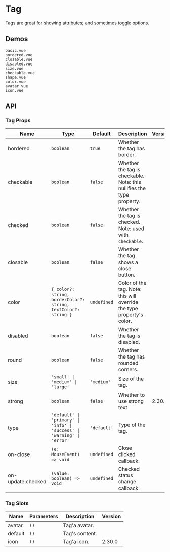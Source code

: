 # Tag

Tags are great for showing attributes; and sometimes toggle options.

## Demos

```demo
basic.vue
bordered.vue
closable.vue
disabled.vue
size.vue
checkable.vue
shape.vue
color.vue
avatar.vue
icon.vue
```

## API

### Tag Props

| Name | Type | Default | Description | Version |
| --- | --- | --- | --- | --- |
| bordered | `boolean` | `true` | Whether the tag has border. |  |
| checkable | `boolean` | `false` | Whether the tag is checkable. Note: this nullifies the type property. |  |
| checked | `boolean` | `false` | Whether the tag is checked. Note: used with `checkable`. |  |
| closable | `boolean` | `false` | Whether the tag shows a close button. |  |
| color | `{ color?: string, borderColor?: string, textColor?: string }` | `undefined` | Color of the tag. Note: this will override the type property's color. |  |
| disabled | `boolean` | `false` | Whether the tag is disabled. |  |
| round | `boolean` | `false` | Whether the tag has rounded corners. |  |
| size | `'small' \| 'medium' \| 'large'` | `'medium'` | Size of the tag. |  |
| strong | `boolean` | `false` | Whether to use strong text | 2.30.0 |
| type | `'default' \| 'primary' \| 'info' \| 'success' \| 'warning' \| 'error'` | `'default'` | Type of the tag. |  |
| on-close | `(e: MouseEvent) => void` | `undefined` | Close clicked callback. |  |
| on-update:checked | `(value: boolean) => void` | `undefined` | Checked status change callback. |  |

### Tag Slots

| Name    | Parameters | Description    | Version |
| ------- | ---------- | -------------- | ------- |
| avatar  | `()`       | Tag'a avatar.  |         |
| default | `()`       | Tag's content. |         |
| icon    | `()`       | Tag'a icon.    | 2.30.0  |
